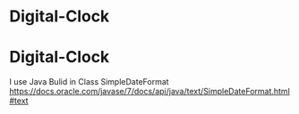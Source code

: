 ﻿# Digital-Clock
# Digital-Clock
I use Java Bulid in  Class SimpleDateFormat
https://docs.oracle.com/javase/7/docs/api/java/text/SimpleDateFormat.html#text
